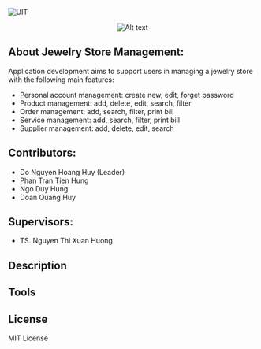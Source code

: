 ![UIT](https://img.shields.io/badge/from-UIT%20VNUHCM-blue?style=for-the-badge&link=https%3A%2F%2Fwww.uit.edu.vn%2F)

<p align="center">
  <img src="https://www.uit.edu.vn/sites/vi/files/banner_uit.png" alt="Alt text">
</p>

## About Jewelry Store Management: 
Application development aims to support users in managing a jewelry store with the following main features:

* Personal account management: create new, edit, forget password
* Product management: add, delete, edit, search, filter
* Order management: add, search, filter, print bill
* Service management: add, search, filter, print bill
* Supplier management: add, delete, edit, search
## Contributors:
* Do Nguyen Hoang Huy (Leader) 
* Phan Tran Tien Hung
* Ngo Duy Hung
* Doan Quang Huy
 
## Supervisors:
* TS. Nguyen Thi Xuan Huong
 

## Description


 
## Tools 


 

## License

MIT License

 
 
